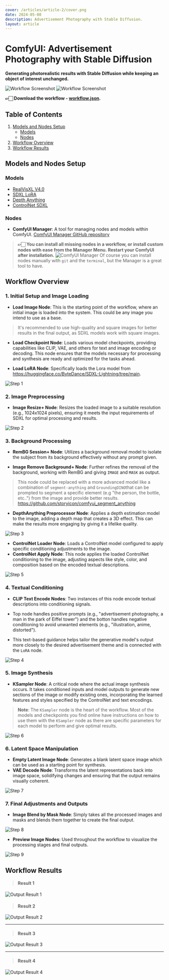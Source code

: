 ```yaml
---
cover: /articles/article-2/cover.png
date: 2024-05-08
description: Advertisement Photography with Stable Diffusion.
layout: article
---
```

# ComfyUI: Advertisement Photography with Stable Diffusion

**Generating photorealistic results with Stable Diffusion while keeping an object of interest unchanged.**

![Workflow Screenshot](/articles/article-2/cover.png)
![Workflow Screenshot](/articles/article-2/workflow1.png)

**👉🏻 Download the workflow - [workflow.json](https://github.com/martintmv-git/comfyui-experiments/blob/main/Photography%20Mask%20Studio/workflow.json).**

## Table of Contents
1. [Models and Nodes Setup](#models-and-nodes-setup)
   - [Models](#models)
   - [Nodes](#nodes)
2. [Workflow Overview](#workflow-overview)
3. [Workflow Results](#workflow-results)


## Models and Nodes Setup

### Models

- [RealVisXL V4.0](https://civitai.com/models/139562/realvisxl-v40)
- [SDXL LoRA](https://huggingface.co/ByteDance/SDXL-Lightning/tree/main)
- [Depth Anything](https://huggingface.co/LiheYoung/depth_anything_vitl14)
- [ControlNet SDXL](https://huggingface.co/lllyasviel/sd_control_collection/tree/main)


### Nodes

- **ComfyUI Manager**: A tool for managing nodes and models within ComfyUI. [ComfyUI Manager GitHub repository](https://github.com/ltdrdata/ComfyUI-Manager)

> **👉🏻 You can install all missing nodes in a workflow, or install custom nodes with ease from the Manager Menu. Restart your ComfyUI after installation.**
![ComfyUI Manager](/articles/article-1/comfyui-manager.png)
Of course you can install nodes manually with `git` and the `terminal`, but the Manager is a great tool to have.

## Workflow Overview

### 1. Initial Setup and Image Loading
- **Load Image Node**: This is the starting point of the workflow, where an initial image is loaded into the system. This could be any image you intend to use as a base. 

> It's recommended to use high-quality and square images for better results in the final output, as SDXL models work with square images.

- **Load Checkpoint Node**: Loads various model checkpoints, providing capabilities like CLIP, VAE, and others for text and image encoding or decoding. This node ensures that the models necessary for processing and synthesis are ready and optimized for the tasks ahead.

- **Load LoRA Node**: Specifically loads the Lora model from https://huggingface.co/ByteDance/SDXL-Lightning/tree/main.

![Step 1](/articles/article-2/step1.png)

### 2. Image Preprocessing
- **Image Resize+ Node**: Resizes the loaded image to a suitable resolution (e.g., 1024x1024 pixels), ensuring it meets the input requirements of SDXL for optimal processing and results.

![Step 2](/articles/article-2/step2.png)

### 3. Background Processing
- **RemBG Session+ Node**: Utilizes a background removal model to isolate the subject from its background effectively without any prompt given. 

- **Image Remove Background+ Node**: Further refines the removal of the background, working with RemBG and giving `IMAGE` and `MASK` as output.

> This node could be replaced with a more advanced model like a combination of `segment-anything` and `GroundingDINO`that can be prompted to segment a specific element (e.g "the person, the bottle, etc..") from the image and provide better results. https://github.com/storyicon/comfyui_segment_anything

- **DepthAnything Preprocessor Node**: Applies a depth estimation model to the image, adding a depth map that creates a 3D effect. This can make the results more engaging by giving it a lifelike quality.

![Step 3](/articles/article-2/step3.png)

- **ControlNet Loader Node**: Loads a ControlNet model configured to apply specific conditioning adjustments to the image.
- **ControlNet Apply Node**: This node applies the loaded ControlNet conditioning to the image, adjusting aspects like style, color, and composition based on the encoded textual descriptions.

![Step 5](/articles/article-2/step5.png)

### 4. Textual Conditioning
- **CLIP Text Encode Nodes**: Two instances of this node encode textual descriptions into conditioning signals. 

- Top node handles positive prompts (e.g., "advertisement photography, a man in the park of Eiffel tower") and the botton handles negative conditioning to avoid unwanted elements (e.g., "illustration, anime, distorted"). 

- This text-based guidance helps tailor the generative model's output more closely to the desired advertisement theme and is connected with the `LoRA` node.

![Step 4](/articles/article-2/step4.png)

### 5. Image Synthesis
- **KSampler Node**: A critical node where the actual image synthesis occurs. It takes conditioned inputs and model outputs to generate new sections of the image or modify existing ones, incorporating the learned features and styles specified by the ControlNet and text encodings.

> **Note**: The `KSampler` node is the heart of the workflow. Most of the models and checkpoints you find online have instructions on how to use them with the `KSampler` node as there are specific parameters for each model to perform and give optimal results. 

![Step 6](/articles/article-2/step6.png)

### 6. Latent Space Manipulation
- **Empty Latent Image Node**: Generates a blank latent space image which can be used as a starting point for synthesis.
- **VAE Decode Node**: Transforms the latent representations back into image space, solidifying changes and ensuring that the output remains visually coherent.

![Step 7](/articles/article-2/step7.png)

### 7. Final Adjustments and Outputs
- **Image Blend by Mask Node**: Simply takes all the processed images and masks and blends them together to create the final output.

![Step 8](/articles/article-2/step8.png)
- **Preview Image Nodes**: Used throughout the workflow to visualize the processing stages and final outputs.

![Step 9](/articles/article-2/step9.png)


## Workflow Results

> #### Result 1

![Output Result 1](/articles/article-2/output11.png)


> #### Result 2

![Output Result 2](/articles/article-2/output2.png)

---

> #### Result 3

![Output Result 3](/articles/article-2/output3.png)

---

> #### Result 4

![Output Result 4](/articles/article-2/output4.png)
